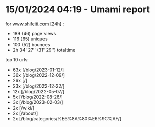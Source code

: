 # 15/01/2024 04:19 - Umami report
for www.shifeiti.com [24h] :

 - 189 (46) page views
 - 116 (65) uniques
 - 100 (52) bounces
 - 2h 34' 27'' (31' 29'') totaltime


top 10 urls:
 - 63x [/blog/2023-01-12/]
 - 36x [/blog/2022-12-09/]
 - 26x [/]
 - 23x [/blog/2022-12-22/]
 - 12x [/blog/2022-05-07/]
 - 5x [/blog/2022-08-26/]
 - 3x [/blog/2023-02-03/]
 - 2x [/wiki/]
 - 2x [/about/]
 - 2x [/blog/categories/%E6%8A%80%E6%9C%AF/]


